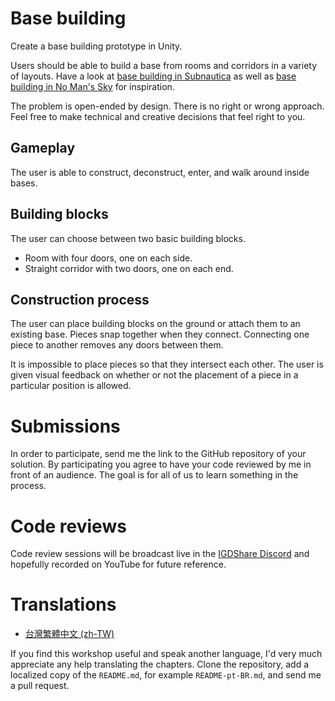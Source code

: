 # Base building
Create a base building prototype in Unity.

Users should be able to build a base from rooms and corridors in a variety of layouts. Have a look at [base building in Subnautica](https://www.youtube.com/watch?v=Q-oa3bzir9A) as well as [base building in No Man's Sky](https://www.youtube.com/watch?v=hpsSJrh5WzY&t=165) for inspiration.

The problem is open-ended by design. There is no right or wrong approach. Feel free to make technical and creative decisions that feel right to you.

## Gameplay
The user is able to construct, deconstruct, enter, and walk around inside bases.

## Building blocks
The user can choose between two basic building blocks.
- Room with four doors, one on each side.
- Straight corridor with two doors, one on each end.

## Construction process
The user can place building blocks on the ground or attach them to an existing base. Pieces snap together when they connect. Connecting one piece to another removes any doors between them.

It is impossible to place pieces so that they intersect each other. The user is given visual feedback on whether or not the placement of a piece in a particular position is allowed.

# Submissions
In order to participate, send me the link to the GitHub repository of your solution. By participating you agree to have your code reviewed by me in front of an audience. The goal is for all of us to learn something in the process.

# Code reviews
Code review sessions will be broadcast live in the [IGDShare Discord](https://discord.gg/FNkHgBN) and hopefully recorded on YouTube for future reference.

# Translations
- [台灣繁體中文 (zh-TW)](README-zh-TW.md)

If you find this workshop useful and speak another language, I'd very much appreciate any help translating the chapters. Clone the repository, add a localized copy of the `README.md`, for example `README-pt-BR.md`, and send me a pull request.
